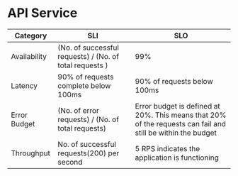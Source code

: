 # API Service

| Category     | SLI                                                                                                              | SLO                                                                                                         |
|--------------|------------------------------------------------------------------------------------------------------------------|-------------------------------------------------------------------------------------------------------------|
| Availability | (No. of successful requests) / (No. of total  requests )                                                | 99%                                                                                                         |
| Latency      | 90% of requests complete below 100ms | 90% of requests below 100ms                                                                                 |
| Error Budget | (No. of error requests) / (No. of total requests)                                                    | Error budget is defined at 20%. This means that 20% of the requests can fail and still be within the budget |
| Throughput   | No. of successful requests(200) per second                                                                       | 5 RPS indicates the application is functioning                                                              |
